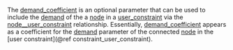 The [demand\_coefficient](@ref) is an optional parameter that can be used to include the [demand](@ref)
of the a [node](@ref) in a [user\_constraint](@ref) via the [node\_\_user\_constraint](@ref) relationship.
Essentially, [demand\_coefficient](@ref) appears as a coefficient for the [demand](@ref) parameter of the
connected [node](@ref) in the [user constraint](@ref constraint_user_constraint).